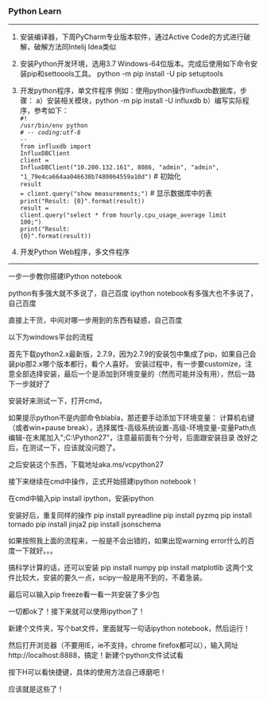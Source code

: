 ### Python Learn
----
1. 安装编译器，下周PyCharm专业版本软件，通过Active Code的方式进行破解，破解方法同Intelij Idea类似
2. 安装Python开发环境，选用3.7 Windows-64位版本。完成后使用如下命令安装pip和settoools工具。
     python -m pip install -U pip setuptools
3. 开发python程序，单文件程序
    例如：使用python操作influxdb数据库，步骤：
    a）安装相关模块，python -m pip install -U influxdb 
    b）编写实际程序，参考如下：<br/>
    <code>#! /usr/bin/env python</code><br/>
    <code># -*- coding:utf-8 -*-</code><br/>
    <code>from influxdb import InfluxDBClient</code><br/>
    <code>client = InfluxDBClient("10.200.132.161", 8086, "admin", "admin", "1_79e4ca664aa046638b7480064559a10d")</code> # 初始化<br/>
    <code>result = client.query("show measurements;")</code> # 显示数据库中的表<br/>
    <code>print("Result: {0}".format(result))</code><br/>
    <code>result = client.query("select * from hourly.cpu_usage_average limit 100;")</code><br/>
    <code>print("Result: {0}".format(result))</code><br/>

4. 开发Python Web程序，多文件程序


-----
一步一步教你搭建IPython notebook

python有多强大就不多说了，自己百度
ipython notebook有多强大也不多说了，自己百度

直接上干货，中间对哪一步用到的东西有疑惑，自己百度

以下为windows平台的流程

首先下载python2.x最新版，2.7.9，因为2.7.9的安装包中集成了pip，如果自己会装pip那2.x哪个版本都行，看个人喜好。
安装过程中，有一步要customize，注意全部选择安装，最后一个是添加到环境变量的（然而可能并没有用），然后一路下一步就好了

安装好来测试一下，打开cmd，

如果提示python不是内部命令blabla，那还要手动添加下环境变量：
计算机右键（或者win+pause break），选择属性-高级系统设置-高级-环境变量-变量Path点编辑-在末尾加入";C:\Python27"，注意最前面有个分号，后面跟安装目录
改好之后，在测试一下，应该就没问题了。

之后安装这个东西，下载地址aka.ms/vcpython27


接下来继续在cmd中操作，正式开始搭建ipython notebook！

在cmd中输入pip install ipython，安装ipython

安装好后，重复同样的操作
pip install pyreadline
pip install pyzmq
pip install tornado
pip install jinja2
pip install jsonschema

如果按照我上面的流程来，一般是不会出错的，如果出现warning error什么的百度一下就好。。。

搞科学计算的话，还可以安装
pip install numpy
pip install matplotlib
这两个文件比较大，安装的要久一点，scipy一般是用不到的，不着急装。

最后可以输入pip freeze看一看一共安装了多少包


一切都ok了！接下来就可以使用ipython了！

新建个文件夹，写个bat文件，里面就写一句话ipython notebook，然后运行！


然后打开浏览器（不要用IE，ie不支持，chrome firefox都可以），输入网址http://localhost:8888，搞定！新建个python文件试试看


按下H可以看快捷键，具体的使用方法自己琢磨吧！


应该就是这些了！